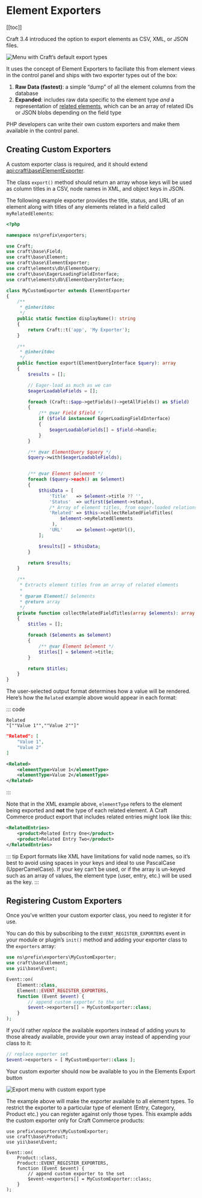 # Element Exporters

[[toc]]

Craft 3.4 introduced the option to export elements as CSV, XML, or JSON files.

![Menu with Craft’s default export types](../images/exporters-default.png)

It uses the concept of Element Exporters to faciliate this from element views in the control panel and ships with two exporter types out of the box:

1. **Raw Data (fastest)**: a simple “dump” of all the element columns from the database
2. **Expanded**: includes raw data specific to the element type _and_ a representation of [related elements](../relations.md), which can be an array of related IDs or JSON blobs depending on the field type

PHP developers can write their own custom exporters and make them available in the control panel.

## Creating Custom Exporters

A custom exporter class is required, and it should extend <api:craft\base\ElementExporter>.

The class `export()` method should return an array whose keys will be used as column titles in a CSV, node names in XML, and object keys in JSON.

The following example exporter provides the title, status, and URL of an element along with titles of any elements related in a field called `myRelatedElements`:

```php
<?php

namespace ns\prefix\exporters;

use Craft;
use craft\base\Field;
use craft\base\Element;
use craft\base\ElementExporter;
use craft\elements\db\ElementQuery;
use craft\base\EagerLoadingFieldInterface;
use craft\elements\db\ElementQueryInterface;

class MyCustomExporter extends ElementExporter
{
    /**
     * @inheritdoc
     */
    public static function displayName(): string
    {
        return Craft::t('app', 'My Exporter');
    }

    /**
     * @inheritdoc
     */
    public function export(ElementQueryInterface $query): array
    {
        $results = [];

        // Eager-load as much as we can
        $eagerLoadableFields = [];

        foreach (Craft::$app->getFields()->getAllFields() as $field)
        {
            /** @var Field $field */
            if ($field instanceof EagerLoadingFieldInterface)
            {
                $eagerLoadableFields[] = $field->handle;
            }
        }

        /** @var ElementQuery $query */
        $query->with($eagerLoadableFields);


        /** @var Element $element */
        foreach ($query->each() as $element)
        {
            $thisData = [
                'Title'   => $element->title ?? '',
                'Status'  => ucfirst($element->status),
                /* Array of element titles, from eager-loaded relations above */
                'Related' => $this->collectRelatedFieldTitles(
                    $element->myRelatedElements
                 ),
                'URL'     => $element->getUrl(),
            ];

            $results[] = $thisData;
        }

        return $results;
    }

    /**
     * Extracts element titles from an array of related elements
     *
     * @param Element[] $elements
     * @return array
     */
    private function collectRelatedFieldTitles(array $elements): array
    {
        $titles = [];

        foreach ($elements as $element)
        {
            /** @var Element $element */
            $titles[] = $element->title;
        }

        return $titles;
    }
}
```

The user-selected output format determines how a value will be rendered. Here’s how the `Related` example above would appear in each format:

::: code

```csv
Related
"[""Value 1"",""Value 2""]"
```

```json
"Related": [
    "Value 1",
    "Value 2"
]
```

```xml
<Related>
    <elementType>Value 1</elementType>
    <elementType>Value 2</elementType>
</Related>
```

:::

Note that in the XML example above, `elementType` refers to the element being exported and **not** the type of each related element. A Craft Commerce product export that includes related entries might look like this:

```xml
<RelatedEntries>
    <product>Related Entry One</product>
    <product>Related Entry Two</product>
</RelatedEntries>
```

::: tip
Export formats like XML have limitations for valid node names, so it’s best to avoid using spaces in your keys and ideal to use PascalCase (UpperCamelCase). If your key can’t be used, or if the array is un-keyed such as an array of values, the element type (user, entry, etc.) will be used as the key.
:::

## Registering Custom Exporters

Once you’ve written your custom exporter class, you need to register it for use.

You can do this by subscribing to the `EVENT_REGISTER_EXPORTERS` event in your module or plugin’s `init()` method and adding your exporter class to the `exporters` array:

```php
use ns\prefix\exporters\MyCustomExporter;
use craft\base\Element;
use yii\base\Event;

Event::on(
    Element::class,
    Element::EVENT_REGISTER_EXPORTERS,
    function (Event $event) {
        // append custom exporter to the set
        $event->exporters[] = MyCustomExporter::class;
    }
);
```

If you’d rather _replace_ the available exporters instead of adding yours to those already available, provide your own array instead of appending your class to it:

```php
// replace exporter set
$event->exporters = [ MyCustomExporter::class ];
```

Your custom exporter should now be available to you in the Elements Export button

![Export menu with custom export type](../images/exporters-custom.png)

The example above will make the exporter available to all element types. To restrict the exporter to a particular type of element (Entry, Category, Product etc.) you can register against only those types. This example adds the custom exporter only for Craft Commerce products:

```php{2,5,6,7}
use prefix\exporters\MyCustomExporter;
use craft\base\Product;
use yii\base\Event;

Event::on(
    Product::class,
    Product::EVENT_REGISTER_EXPORTERS,
    function (Event $event) {
        // append custom exporter to the set
        $event->exporters[] = MyCustomExporter::class;
    }
);
```

